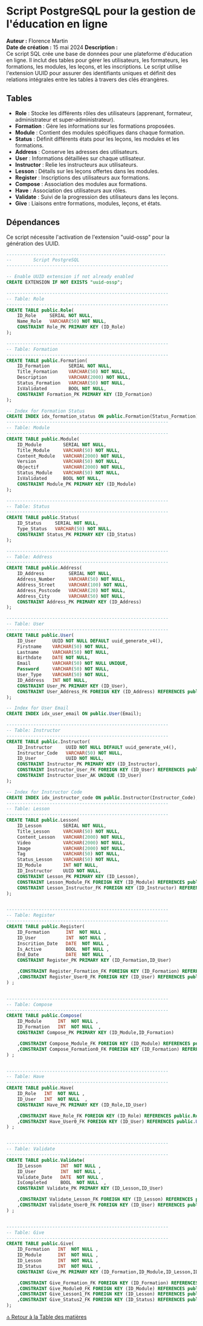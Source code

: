 # Script PostgreSQL pour la gestion de l'éducation en ligne

**Auteur :** Florence Martin  
**Date de création :** 15 mai 2024
**Description :**  
Ce script SQL crée une base de données pour une plateforme d'éducation en ligne. Il inclut des tables pour gérer les utilisateurs, les formateurs, les formations, les modules, les leçons, et les inscriptions. Le script utilise l'extension UUID pour assurer des identifiants uniques et définit des relations intégrales entre les tables à travers des clés étrangères.

## Tables

- **Role** : Stocke les différents rôles des utilisateurs (apprenant, formateur, administrateur et super-administrateur).
- **Formation** : Gère les informations sur les formations proposées.
- **Module** : Contient des modules spécifiques dans chaque formation.
- **Status** : Définit différents états pour les leçons, les modules et les formations.
- **Address** : Conserve les adresses des utilisateurs.
- **User** : Informations détaillées sur chaque utilisateur.
- **Instructor** : Relie les instructeurs aux utilisateurs.
- **Lesson** : Détails sur les leçons offertes dans les modules.
- **Register** : Inscriptions des utilisateurs aux formations.
- **Compose** : Association des modules aux formations.
- **Have** : Association des utilisateurs aux rôles.
- **Validate** : Suivi de la progression des utilisateurs dans les leçons.
- **Give** : Liaisons entre formations, modules, leçons, et états.

## Dépendances

Ce script nécessite l'activation de l'extension "uuid-ossp" pour la génération des UUID.

```sql
-----------------------------------------------------------
--        Script PostgreSQL
------------------------------------------------------------

-- Enable UUID extension if not already enabled
CREATE EXTENSION IF NOT EXISTS "uuid-ossp";

------------------------------------------------------------
-- Table: Role
------------------------------------------------------------
CREATE TABLE public.Role(
    ID_Role     SERIAL NOT NULL,
    Name_Role   VARCHAR(50) NOT NULL,
    CONSTRAINT Role_PK PRIMARY KEY (ID_Role)
);

------------------------------------------------------------
-- Table: Formation
------------------------------------------------------------
CREATE TABLE public.Formation(
    ID_Formation       SERIAL NOT NULL,
    Title_Formation    VARCHAR(50) NOT NULL,
    Description        VARCHAR(2000) NOT NULL,
    Status_Formation   VARCHAR(50) NOT NULL,
    IsValidated        BOOL NOT NULL,
    CONSTRAINT Formation_PK PRIMARY KEY (ID_Formation)
);

-- Index for Formation Status
CREATE INDEX idx_formation_status ON public.Formation(Status_Formation);
------------------------------------------------------------
-- Table: Module
------------------------------------------------------------
CREATE TABLE public.Module(
    ID_Module        SERIAL NOT NULL,
    Title_Module     VARCHAR(50) NOT NULL,
    Content_Module   VARCHAR(2000) NOT NULL,
    Version          VARCHAR(50) NOT NULL,
    Objectif         VARCHAR(2000) NOT NULL,
    Status_Module    VARCHAR(50) NOT NULL,
    IsValidated      BOOL NOT NULL,
    CONSTRAINT Module_PK PRIMARY KEY (ID_Module)
);

------------------------------------------------------------
-- Table: Status
------------------------------------------------------------
CREATE TABLE public.Status(
    ID_Status     SERIAL NOT NULL,
    Type_Status   VARCHAR(50) NOT NULL,
    CONSTRAINT Status_PK PRIMARY KEY (ID_Status)
);

------------------------------------------------------------
-- Table: Address
------------------------------------------------------------
CREATE TABLE public.Address(
    ID_Address         SERIAL NOT NULL,
    Address_Number     VARCHAR(50) NOT NULL,
    Address_Street     VARCHAR(100) NOT NULL,
    Address_Postcode   VARCHAR(20) NOT NULL,
    Address_City       VARCHAR(50) NOT NULL,
    CONSTRAINT Address_PK PRIMARY KEY (ID_Address)
);

------------------------------------------------------------
-- Table: User
------------------------------------------------------------
CREATE TABLE public.User(
    ID_User      UUID NOT NULL DEFAULT uuid_generate_v4(),
    Firstname    VARCHAR(50) NOT NULL,
    Lastname     VARCHAR(50) NOT NULL,
    Birthdate    DATE NOT NULL,
    Email        VARCHAR(50) NOT NULL UNIQUE,
    Password     VARCHAR(50) NOT NULL,
    User_Type    VARCHAR(50) NOT NULL,
    ID_Address   INT NOT NULL,
    CONSTRAINT User_PK PRIMARY KEY (ID_User),
    CONSTRAINT User_Address_FK FOREIGN KEY (ID_Address) REFERENCES public.Address(ID_Address)
);

-- Index for User Email
CREATE INDEX idx_user_email ON public.User(Email);

------------------------------------------------------------
-- Table: Instructor
------------------------------------------------------------
CREATE TABLE public.Instructor(
    ID_Instructor     UUID NOT NULL DEFAULT uuid_generate_v4(),
    Instructor_Code   VARCHAR(50) NOT NULL,
    ID_User           UUID NOT NULL,
    CONSTRAINT Instructor_PK PRIMARY KEY (ID_Instructor),
    CONSTRAINT Instructor_User_FK FOREIGN KEY (ID_User) REFERENCES public.User(ID_User),
    CONSTRAINT Instructor_User_AK UNIQUE (ID_User)
);

-- Index for Instructor Code
CREATE INDEX idx_instructor_code ON public.Instructor(Instructor_Code);
------------------------------------------------------------
-- Table: Lesson
------------------------------------------------------------
CREATE TABLE public.Lesson(
    ID_Lesson        SERIAL NOT NULL,
    Title_Lesson     VARCHAR(50) NOT NULL,
    Content_Lesson   VARCHAR(2000) NOT NULL,
    Video            VARCHAR(2000) NOT NULL,
    Image            VARCHAR(2000) NOT NULL,
    Tag              VARCHAR(50) NOT NULL,
    Status_Lesson    VARCHAR(50) NOT NULL,
    ID_Module        INT NOT NULL,
    ID_Instructor    UUID NOT NULL,
    CONSTRAINT Lesson_PK PRIMARY KEY (ID_Lesson),
    CONSTRAINT Lesson_Module_FK FOREIGN KEY (ID_Module) REFERENCES public.Module(ID_Module),
    CONSTRAINT Lesson_Instructor_FK FOREIGN KEY (ID_Instructor) REFERENCES public.Instructor(ID_Instructor)
);


------------------------------------------------------------
-- Table: Register
------------------------------------------------------------
CREATE TABLE public.Register(
	ID_Formation      INT  NOT NULL ,
	ID_User           INT  NOT NULL ,
	Inscrition_Date   DATE  NOT NULL ,
	Is_Active         BOOL  NOT NULL ,
	End_Date          DATE  NOT NULL  ,
	CONSTRAINT Register_PK PRIMARY KEY (ID_Formation,ID_User)

	,CONSTRAINT Register_Formation_FK FOREIGN KEY (ID_Formation) REFERENCES public.Formation(ID_Formation)
	,CONSTRAINT Register_User0_FK FOREIGN KEY (ID_User) REFERENCES public.User(ID_User)
) ;


------------------------------------------------------------
-- Table: Compose
------------------------------------------------------------
CREATE TABLE public.Compose(
	ID_Module      INT  NOT NULL ,
	ID_Formation   INT  NOT NULL  ,
	CONSTRAINT Compose_PK PRIMARY KEY (ID_Module,ID_Formation)

	,CONSTRAINT Compose_Module_FK FOREIGN KEY (ID_Module) REFERENCES public.Module(ID_Module)
	,CONSTRAINT Compose_Formation0_FK FOREIGN KEY (ID_Formation) REFERENCES public.Formation(ID_Formation)
) ;


------------------------------------------------------------
-- Table: Have
------------------------------------------------------------
CREATE TABLE public.Have(
	ID_Role   INT  NOT NULL ,
	ID_User   INT  NOT NULL  ,
	CONSTRAINT Have_PK PRIMARY KEY (ID_Role,ID_User)

	,CONSTRAINT Have_Role_FK FOREIGN KEY (ID_Role) REFERENCES public.Role(ID_Role)
	,CONSTRAINT Have_User0_FK FOREIGN KEY (ID_User) REFERENCES public.User(ID_User)
) ;


------------------------------------------------------------
-- Table: Validate
------------------------------------------------------------
CREATE TABLE public.Validate(
	ID_Lesson       INT  NOT NULL ,
	ID_User         INT  NOT NULL ,
	Validate_Date   DATE  NOT NULL ,
	IsCompleted     BOOL  NOT NULL  ,
	CONSTRAINT Validate_PK PRIMARY KEY (ID_Lesson,ID_User)

	,CONSTRAINT Validate_Lesson_FK FOREIGN KEY (ID_Lesson) REFERENCES public.Lesson(ID_Lesson)
	,CONSTRAINT Validate_User0_FK FOREIGN KEY (ID_User) REFERENCES public.User(ID_User)
) ;


------------------------------------------------------------
-- Table: Give
------------------------------------------------------------
CREATE TABLE public.Give(
	ID_Formation   INT  NOT NULL ,
	ID_Module      INT  NOT NULL ,
	ID_Lesson      INT  NOT NULL ,
	ID_Status      INT  NOT NULL  ,
	CONSTRAINT Give_PK PRIMARY KEY (ID_Formation,ID_Module,ID_Lesson,ID_Status)

	,CONSTRAINT Give_Formation_FK FOREIGN KEY (ID_Formation) REFERENCES public.Formation(ID_Formation)
	,CONSTRAINT Give_Module0_FK FOREIGN KEY (ID_Module) REFERENCES public.Module(ID_Module)
	,CONSTRAINT Give_Lesson1_FK FOREIGN KEY (ID_Lesson) REFERENCES public.Lesson(ID_Lesson)
	,CONSTRAINT Give_Status2_FK FOREIGN KEY (ID_Status) REFERENCES public.Status(ID_Status)
);

```

[🔝 Retour à la Table des matières](../../README.md#table-des-matieres)
